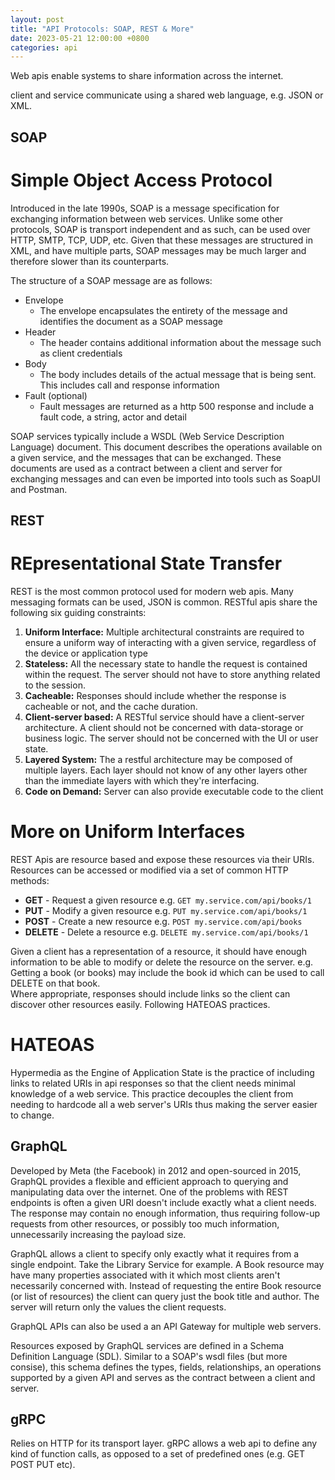 ```yaml
---
layout: post
title: "API Protocols: SOAP, REST & More"
date: 2023-05-21 12:00:00 +0800
categories: api
---
```


Web apis enable systems to share information across the internet. 

client and service communicate using a shared web language, e.g. JSON or XML.

## SOAP
# Simple Object Access Protocol
Introduced in the late 1990s, SOAP is a message specification for exchanging information between web services. Unlike some other protocols, SOAP is transport independent and as such, can be used over HTTP, SMTP, TCP, UDP, etc.
Given that these messages are structured in XML, and have multiple parts, SOAP messages may be much larger and therefore slower than its counterparts.

The structure of a SOAP message are as follows: 

* Envelope
    * The envelope encapsulates the entirety of the message and identifies the document as a SOAP message
* Header
    * The header contains additional information about the message such as client credentials
* Body
    * The body includes details of the actual message that is being sent. This includes call and response information
* Fault (optional)
    * Fault messages are returned as a http 500 response and include a fault code, a string, actor and detail



SOAP services typically include a WSDL (Web Service Description Language) document.
This document describes the operations available on a given service, and the messages that can be exchanged. These documents are used as a contract between a client and server for exchanging messages and can even be imported into tools such as SoapUI and Postman.

## REST
# REpresentational State Transfer 
REST is the most common protocol used for modern web apis. Many messaging formats can be used, JSON is common.
RESTful apis share the following six guiding constraints:

1. **Uniform Interface:** Multiple architectural constraints are required to ensure a uniform way of interacting with a given service, regardless of the device or application type
2. **Stateless:** All the necessary state to handle the request is contained within the request. The server should not have to store anything related to the session.
3. **Cacheable:** Responses should include whether the response is cacheable or not, and the cache duration.
4. **Client-server based:** A RESTful service should have a client-server architecture. A client should not be concerned with data-storage or business logic. The server should not be concerned with the UI or user state.
5. **Layered System:** The a restful architecture may be composed of multiple layers. Each layer should not know of any other layers other than the immediate layers with which they're interfacing.
6. **Code on Demand:** Server can also provide executable code to the client

# More on Uniform Interfaces
REST Apis are resource based and expose these resources via their URIs. Resources can be accessed or modified via a set of common HTTP methods: 
* **GET** - Request a given resource e.g. `GET my.service.com/api/books/1`
* **PUT** - Modify a given resource e.g. `PUT my.service.com/api/books/1`
* **POST** - Create a new resource e.g. `POST my.service.com/api/books`
* **DELETE** - Delete a resource e.g. `DELETE my.service.com/api/books/1`

Given a client has a representation of a resource, it should have enough information to be able to modify or delete the resource on the server. e.g. Getting a book (or books) may include the book id which can be used to call DELETE on that book.  
Where appropriate, responses should include links so the client can discover other resources easily. Following HATEOAS practices.

# HATEOAS
Hypermedia as the Engine of Application State is the practice of including links to related URIs in api responses so that the client needs minimal knowledge of a web service. This practice decouples the client from needing to hardcode all a web server's URIs thus making the server easier to change.

## GraphQL
Developed by Meta (the Facebook) in 2012 and open-sourced in 2015, GraphQL provides a flexible and efficient approach to querying and manipulating data over the internet.
One of the problems with REST endpoints is often a given URI doesn't include exactly what a client needs. The response may contain no enough information, thus requiring follow-up requests from other resources, or possibly too much information, unnecessarily increasing the payload size.

GraphQL allows a client to specify only exactly what it requires from a single endpoint. Take the Library Service for example. A Book resource may have many properties associated with it which most clients aren't necessarily concerned with. Instead of requesting the entire Book resource (or list of resources) the client can query just the book title and author. The server will return only the values the client requests.

GraphQL APIs can also be used a an API Gateway for multiple web servers.

Resources exposed by GraphQL services are defined in a Schema Definition Language (SDL). Similar to a SOAP's wsdl files (but more consise), this schema defines the types, fields, relationships, an operations supported by a given API and serves as the contract between a client and server.




## gRPC
Relies on HTTP for its transport layer. 
gRPC allows a web api to define any kind of function calls, as opposed to a set of predefined ones (e.g. GET POST PUT etc).

